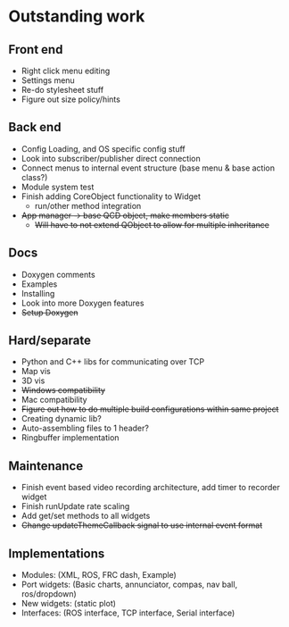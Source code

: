 # Outstanding work
## Front end
* Right click menu editing
* Settings menu
* Re-do stylesheet stuff
* Figure out size policy/hints
## Back end
* Config Loading, and OS specific config stuff
* Look into subscriber/publisher direct connection
* Connect menus to internal event structure (base menu & base action class?)
* Module system test
* Finish adding CoreObject functionality to Widget 
  * run/other method integration
* ~~App manager -> base QCD object, make members static~~
  * ~~Will have to not extend QObject to allow for multiple inheritance~~
## Docs
* Doxygen comments
* Examples
* Installing
* Look into more Doxygen features
* ~~Setup Doxygen~~
## Hard/separate
* Python and C++ libs for communicating over TCP
* Map vis
* 3D vis
* ~~Windows compatibility~~
* Mac compatibility
* ~~Figure out how to do multiple build configurations within same project~~
* Creating dynamic lib?
* Auto-assembling files to 1 header?
* Ringbuffer implementation 
## Maintenance
* Finish event based video recording architecture, add timer to recorder widget 
* Finish runUpdate rate scaling
* Add get/set methods to all widgets
* ~~Change updateThemeCallback signal to use internal event format~~
## Implementations
* Modules: (XML, ROS, FRC dash, Example)
* Port widgets: (Basic charts, annunciator, compas, nav ball, ros/dropdown)
* New widgets: (static plot)
* Interfaces: (ROS interface, TCP interface, Serial interface)
